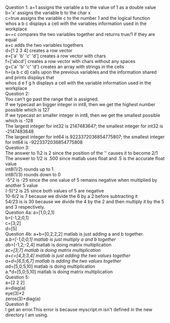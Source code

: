 Question 1:
a=1 assigns the variable a to the value of 1 as a double value  
b='x' assigns the variable b to the char x  
c=true assigns the variable c to the number 1 and the logical function  
whos a b c displays a cell with the variables information used in the workplace  
a==c compares the two variables together and returns true/1 if they are equal  
a+c adds the two variables togethers  
d=[1 2 3 4] creates a row vector    
e=['a' 'b' 'c' 'd'] creates a row vector with chars  
f=['abcd'] creates a row vector with chars without any spaces  
g={'a' 'b' 'c' 'd'} creates an array with strings in the cells  
h={a b c d} calls upon the previous variables and the information shared and prints displays that  
whos d e f g h displays a cell with the variable information used in the workplace   
Question 2:  
You can't go past the range that is assigned.   
If we typecast an bigger integer in int8, then we get the highest number possible which is 127  
If we typecast an smaller integer in int8, then we get the smallest possible which is -128  
The largest integer for int32 is 2147483647; the smallest integer for int32 is -2147483648  
The largest integer for int64 is 9223372036854775807; the smallest integer for int64 is -9223372036854775808  
Question 3:  
The answer to 1\2 is 2 since the position of the '\' causes it to become 2/1  
The answer to 1/2 is .500 since matlab uses float and .5 is the accurate float value  
int8(1/2) rounds up to 1  
int8(1/3) rounds down to 0  
-5^2 is -25 since the one value of 5 remains negative when multiplied by another 5 value  
(-5)^2 is 25 since both values of 5 are negative  
10-6/2 is 7 because we divide the 6 by a 2 before subtracting it  
5*4/2*3 is is 30 because we divide the 4 by the 2 and then multiply it by the 5 and 3 respectively.  
Question 4a:
a=[1,0;2,1]  
b=[-1,2;0,1]  
c=[3;2]  
d=[5]  
Question 4b:
 a+b=[0,2;2,2] matlab is just adding a and b together.  
 a.*b=[-1,0;0,1] matlab is just multiply a and b together  
 a*b=[-1,2;-2,4] matlab is doing matrix multiplication  
 a*c=[3;7] matlab is doing matrix multiplication  
 a+c=[4,3;3,4] matlab is just adding the two values together  
 a+d=[6,5;6,7] matlab is adding the two values together  
 a*d=[5,0;5,10] matlab is doing multiplication  
 a.*d=[5,0;5,10] matlab is doing matrix multiplication  
Question 5:    
a=[2 2 2]    
a=diag(a)    
eye(3)*2  
zeros(3)+diag(a)  
Question 8:  
I get an error.This error is because myscript.m isn't defined in the new directory I am using.  
